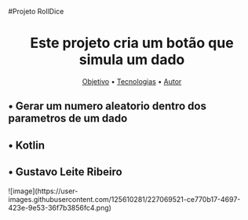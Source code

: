 #Projeto RollDice
<h1 align="center">Este projeto cria um botão que simula um dado</h1>
<p align="center">
 <a href="#objetivo">Objetivo</a> • 
 <a href="#tecnologias">Tecnologias</a> • 
 <a href="#autor">Autor</a>
</p>

<h2 id="Objetivo">• Gerar um numero aleatorio dentro dos parametros de um dado</h2>

<h2 id="Tecnologias">• Kotlin</h2>

<h2 id="Autor">• Gustavo Leite Ribeiro</h2>
![image](https://user-images.githubusercontent.com/125610281/227069521-ce770b17-4697-423e-9e53-36f7b3856fc4.png)
